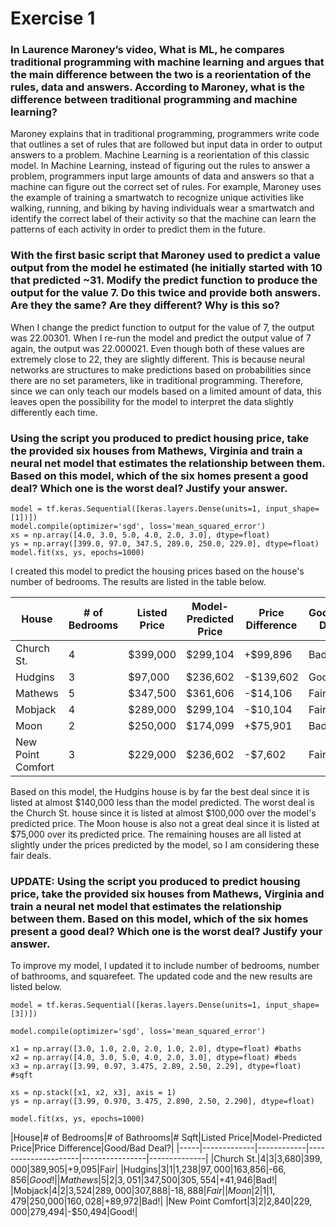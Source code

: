 # Exercise 1

### In Laurence Maroney’s video, What is ML, he compares traditional programming with machine learning and argues that the main difference between the two is a reorientation of the rules, data and answers. According to Maroney, what is the difference between traditional programming and machine learning?

Maroney explains that in traditional programming, programmers write code that outlines a set of rules that are followed but input data in order to output answers to a problem.  Machine Learning is a reorientation of this classic model.  In Machine Learning, instead of figuring out the rules to answer a problem, programmers input large amounts of data and answers so that a machine can figure out the correct set of rules.  For example, Maroney uses the example of training a smartwatch to recognize unique activities like walking, running, and biking by having individuals wear a smartwatch and identify the correct label of their activity so that the machine can learn the patterns of each activity in order to predict them in the future.  

### With the first basic script that Maroney used to predict a value output from the model he estimated (he initially started with 10 that predicted ~31. Modify the predict function to produce the output for the value 7. Do this twice and provide both answers. Are they the same? Are they different? Why is this so?

When I change the predict function to output for the value of 7, the output was 22.00301.  When I re-run the model and predict the output value of 7 again, the output was 22.000021.  Even though both of these values are extremely close to 22, they are slightly different.  This is because neural networks are structures to make predictions based on probabilities since there are no set parameters, like in traditional programming.  Therefore, since we can only teach our models based on a limited amount of data, this leaves open the possibility for the model to interpret the data slightly differently each time.

### Using the script you produced to predict housing price, take the provided six houses from Mathews, Virginia and train a neural net model that estimates the relationship between them. Based on this model, which of the six homes present a good deal? Which one is the worst deal? Justify your answer.

```
model = tf.keras.Sequential([keras.layers.Dense(units=1, input_shape=[1])])
model.compile(optimizer='sgd', loss='mean_squared_error')
xs = np.array([4.0, 3.0, 5.0, 4.0, 2.0, 3.0], dtype=float)
ys = np.array([399.0, 97.0, 347.5, 289.0, 250.0, 229.0], dtype=float)
model.fit(xs, ys, epochs=1000)
```

I created this model to predict the housing prices based on the house's number of bedrooms. The results are listed in the table below.  

|House|# of Bedrooms|Listed Price|Model-Predicted Price|Price Difference|Good/Bad Deal?|
|-----|-------------|------------|---------------------|----------------|--------------|
|Church St.|4|$399,000|$299,104|+$99,896|Bad!|
|Hudgins|3|$97,000|$236,602|-$139,602|Good!|
|Mathews|5|$347,500|$361,606|-$14,106|Fair|
|Mobjack|4|$289,000|$299,104|-$10,104|Fair|
|Moon|2|$250,000|$174,099|+$75,901|Bad!|
|New Point Comfort|3|$229,000|$236,602|-$7,602|Fair|


Based on this model, the Hudgins house is by far the best deal since it is listed at almost $140,000 less than the model predicted.  The worst deal is the Church St. house since it is listed at almost $100,000 over the model's predicted price.  The Moon house is also not a great deal since it is listed at $75,000 over its predicted price.  The remaining houses are all listed at slightly under the prices predicted by the model, so I am considering these fair deals.

### UPDATE: Using the script you produced to predict housing price, take the provided six houses from Mathews, Virginia and train a neural net model that estimates the relationship between them. Based on this model, which of the six homes present a good deal? Which one is the worst deal? Justify your answer.

To improve my model, I updated it to include number of bedrooms, number of bathrooms, and squarefeet. The updated code and the new results are listed below.

```
model = tf.keras.Sequential([keras.layers.Dense(units=1, input_shape=[3])])

model.compile(optimizer='sgd', loss='mean_squared_error')

x1 = np.array([3.0, 1.0, 2.0, 2.0, 1.0, 2.0], dtype=float) #baths
x2 = np.array([4.0, 3.0, 5.0, 4.0, 2.0, 3.0], dtype=float) #beds
x3 = np.array([3.99, 0.97, 3.475, 2.89, 2.50, 2.29], dtype=float) #sqft

xs = np.stack([x1, x2, x3], axis = 1)
ys = np.array([3.99, 0.970, 3.475, 2.890, 2.50, 2.290], dtype=float)

model.fit(xs, ys, epochs=1000)
```

|House|# of Bedrooms|# of Bathrooms|# Sqft|Listed Price|Model-Predicted Price|Price Difference|Good/Bad Deal?|
|-----|-------------|------------|---------------------|----------------|--------------|
|Church St.|4|3|3,680|$399,000|$389,905|+9,095|Fair|
|Hudgins|3|1|1,238|$97,000|$163,856|-$66,856|Good!|
|Mathews|5|2|3,051|$347,500|$305,554|+$41,946|Bad!|
|Mobjack|4|2|3,524|$289,000|$307,888|-$18,888|Fair|
|Moon|2|1|1,479|$250,000|$160,028|+$89,972|Bad!|
|New Point Comfort|3|2|2,840|$229,000|$279,494|-$50,494|Good!|



